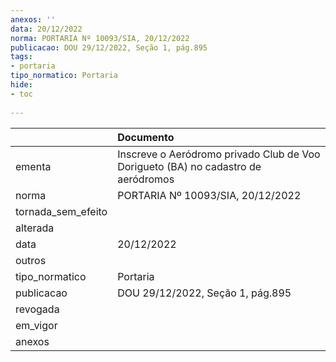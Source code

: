 ```yaml
---
anexos: ''
data: 20/12/2022
norma: PORTARIA Nº 10093/SIA, 20/12/2022
publicacao: DOU 29/12/2022, Seção 1, pág.895
tags:
- portaria
tipo_normatico: Portaria
hide: 
- toc 
 
---
```


|                    | Documento                                                                         |
|:-------------------|:----------------------------------------------------------------------------------|
| ementa             | Inscreve o Aeródromo privado Club de Voo Dorigueto (BA) no cadastro de aeródromos |
| norma              | PORTARIA Nº 10093/SIA, 20/12/2022                                                 |
| tornada_sem_efeito |                                                                                   |
| alterada           |                                                                                   |
| data               | 20/12/2022                                                                        |
| outros             |                                                                                   |
| tipo_normatico     | Portaria                                                                          |
| publicacao         | DOU 29/12/2022, Seção 1, pág.895                                                  |
| revogada           |                                                                                   |
| em_vigor           |                                                                                   |
| anexos             |                                                                                   |